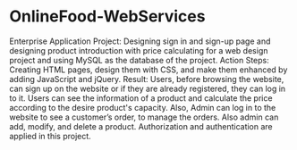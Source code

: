 # OnlineFood-WebServices
Enterprise Application Project: Designing sign in and sign-up page and designing product introduction with price calculating for a web design project and using MySQL
as the database of the project. 
Action Steps: Creating HTML pages, design them with CSS, and make them enhanced by adding JavaScript and jQuery.
Result: Users, before browsing the website, can sign up on the website or if they are already registered, they can log in to it.
Users can see the information of a product and calculate the price according to the desire product's capacity.
Also, Admin can log in to the website to see a customer’s order, to manage the orders. Also admin can add, modify, and delete a product. Authorization and authentication are 
applied in this project.

